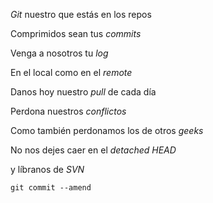 <p><em>Git</em> nuestro que estás en los repos<br />

Comprimidos sean tus <em>commits</em><br >

Venga a nosotros tu <em>log</em><br >

En el local como en el <em>remote</em><br >

Danos hoy nuestro <em>pull</em> de cada día<br >

Perdona nuestros <em>conflictos</em><br >

Como también perdonamos los de otros <em>geeks</em><br >

No nos dejes caer en el <em>detached HEAD</em><br >

y líbranos de <em>SVN</em><br >

<code>git commit --amend</code></p>


